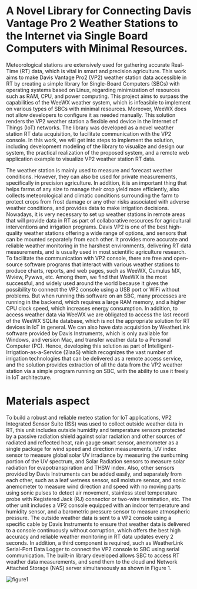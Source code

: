 # A Novel Library for Connecting Davis Vantage Pro 2 Weather Stations to the Internet via Single Board Computers with Minimal Resources.
Meteorological stations are extensively used for gathering accurate Real-Time (RT) data, which is vital in smart and precision agriculture. 
This work aims to make Davis Vantage Pro2 (VP2) weather station data accessible in RT by creating a simple library for Single-Board Computers (SBCs) with operating systems based on Linux, 
regarding minimization of resources such as RAM, CPU, and power computing. This project aims to surpass the capabilities of the WeeWX weather system,
which is infeasible to implement on various types of SBCs with minimal resources. Moreover, WeeWX does not allow developers to configure it as needed manually.
This solution renders the VP2 weather station a flexible end device in the Internet of Things (IoT) networks. The library was developed as a novel weather station RT data acquisition, to facilitate communication with the VP2 console.
In this work, we will get into steps to implement the solution, including development modeling of the library to visualize and design our system, the practical realization of the proposed system, and a remote web application example to visualize VP2 weather station RT data.

The weather station is mainly used to measure and forecast weather conditions. However, they can also be used for private measurements, specifically in precision agriculture. In addition,
it is an important thing that helps farms of any size to manage their crop yield more efficiently, also collects meteorological and climatic conditions surrounding the farm to protect crops from frost damage or any other risks associated with adverse weather conditions, and provides data to make irrigation decisions. Nowadays, it is very necessary to set up weather stations in remote areas that will provide data in RT as part of collaborative resources for agricultural interventions and irrigation programs. Davis VP2 is one of the best high-quality
weather stations offering a wide range of options, and sensors that can be mounted separately from each other. It provides more accurate and reliable weather monitoring in the harshest environments, delivering RT data measurements, and is usually used in most scientific agriculture research. To facilitate the communication with VP2 console, there are free and open-source software programs that interact with various weather stations to produce charts, reports, and web pages, such as WeeWX, Cumulus MX, Wview, Pywws, etc. Among them, we find that WeeWX is the most successful, and widely used around the world because it gives the possibility to connect the VP2 console using a USB port or WiFi without problems. But when running this software on an SBC, many processes are running in the backend, which requires a large RAM memory, and a higher CPU clock speed, which increases energy consumption. In addition, to access weather data via WeeWX we are obligated to access the last record of the WeeWX SQLite database, which is not the appropriate solution for RT devices in IoT in general. We can also have data acquisition by WeatherLink software provided by Davis Instruments, which is only available for Windows, and version Mac, and transfer weather data to a Personal Computer (PC). Hence, developing this solution as part of Intelligent-Irrigation-as-a-Service (2IaaS) which recognizes the vast number of irrigation technologies that can be delivered as a remote access service, and the solution
provides extraction of all the data from the VP2 weather station via a simple program running on SBC, with the ability to use it freely in IoT architecture.

# Materials aspect
To build a robust and reliable meteo station for IoT applications, VP2 Integrated Sensor Suite (ISS) was used to collect outside weather data in RT, this unit includes outside humidity and temperature sensors protected by a passive radiation shield against solar radiation and other sources of radiated and reflected heat, rain gauge smart sensor, anemometer as a single package for wind speed and direction measurements, UV index sensor to measure global solar UV irradiance by measuring the sunburning portion of the UV spectrum, and Solar Radiation sensors to measure solar radiation for evapotranspiration and THSW index. Also, other sensors provided by Davis Instruments can be added easily, and separately from each other, such
as a leaf wetness sensor, soil moisture sensor, and sonic anemometer to measure wind direction and speed with no moving parts using sonic pulses to detect air movement, stainless steel temperature probe with Registered Jack (RJ) connector or two-wire termination, etc. The other unit includes a VP2 console equipped with an indoor temperature and humidity sensor, and a barometric pressure sensor to measure atmospheric pressure. The outside weather data is sent to a VP2 console using a specific cable by Davis Instruments to ensure that weather data is delivered to a console continuously without corruption, which offers the best high accuracy and reliable weather monitoring in RT data updates every 2 seconds. In addition, a third
component is required, such as WeatherLink Serial-Port Data Logger to connect the VP2 console to SBC using serial communication. The built-in library developed allows SBC to access RT weather data measurements, and send them to the cloud and Network Attached Storage (NAS) server simultaneously as shown in Figure 1.

![figure1](https://github.com/okachaamraouy/2IaaS_Blockchain-Based-IoT-Platform/assets/75426884/f74c492f-80a5-4e8a-916a-21671bf57f41)

